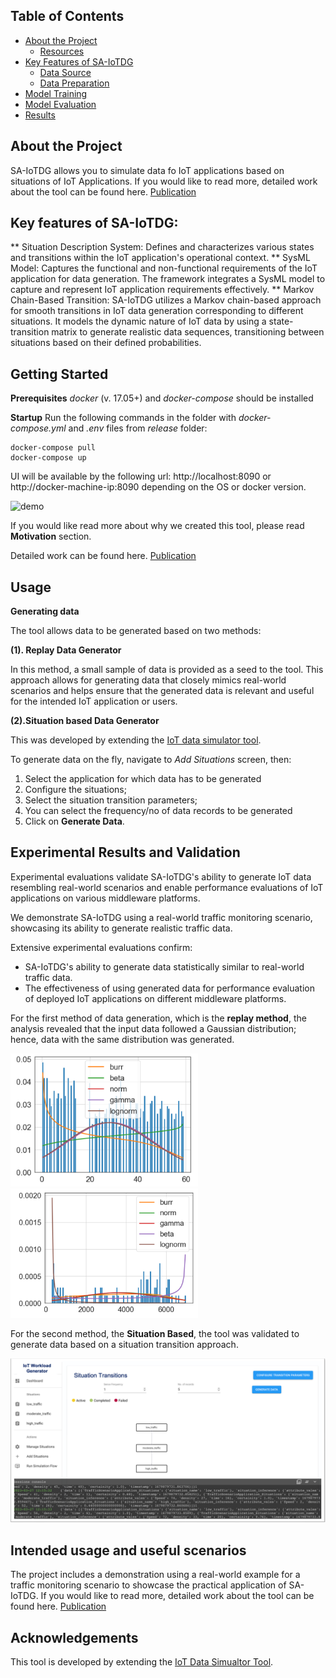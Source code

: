 ## Table of Contents

- [About the Project](#about-the-project)
  - [Resources](#resources)
- [Key Features of SA-IoTDG](#features)
  - [Data Source](#data-origin)
  - [Data Preparation](#data-preparation)
- [Model Training](#training)
- [Model Evaluation](#model-evaluation)
- [Results](#results)

## About the Project

SA-IoTDG allows you to simulate data fo IoT applications based on situations of IoT Applications. If you would like to read more, detailed work about the tool can be found here. [Publication](https://www.mdpi.com/1424-8220/23/1/7)

## Key features of SA-IoTDG:

** Situation Description System: Defines and characterizes various states and transitions within the IoT application's operational context.
** SysML Model: Captures the functional and non-functional requirements of the IoT application for data generation. The framework integrates a SysML model to capture and represent IoT application requirements effectively.
\*\* Markov Chain-Based Transition: SA-IoTDG utilizes a Markov chain-based approach for smooth transitions in IoT data generation corresponding to different situations. It models the dynamic nature of IoT data by using a state-transition matrix to generate realistic data sequences, transitioning between situations based on their defined probabilities.

## Getting Started

**Prerequisites**
_docker_ (v. 17.05+) and _docker-compose_ should be installed

**Startup**
Run the following commands in the folder with _docker-compose.yml_ and _.env_ files from _release_ folder:

    docker-compose pull
    docker-compose up

UI will be available by the following url:
http://localhost:8090 or http://docker-machine-ip:8090
depending on the OS or docker version.

![demo](https://user-images.githubusercontent.com/4072962/38543721-023134b4-3cae-11e8-8e97-ee6468771e2a.gif)

If you would like read more about why we created this tool, please read **Motivation** section.

Detailed work can be found here. [Publication](https://www.mdpi.com/1424-8220/23/1/7)

## Usage

**Generating data**

The tool allows data to be generated based on two methods:

**(1). Replay Data Generator**

In this method, a small sample of data is provided as a seed to the tool. This approach allows for generating data that closely mimics real-world scenarios and helps ensure that the generated data is relevant and useful for the intended IoT
application or users.

**(2).Situation based Data Generator**

This was developed by extending the [IoT data simulator tool](https://github.com/IBA-Group-IT/IoT-data-simulator/).

To generate data on the fly, navigate to _Add Situations_ screen, then:

1.  Select the application for which data has to be generated
2.  Configure the situations;
3.  Select the situation transition parameters;
4.  You can select the frequency/no of data records to be generated
5.  Click on **Generate Data**.

## Experimental Results and Validation

Experimental evaluations validate SA-IoTDG's ability to generate IoT data resembling real-world scenarios and enable performance evaluations of IoT applications on various middleware platforms.

We demonstrate SA-IoTDG using a real-world traffic monitoring scenario, showcasing its ability to generate realistic traffic data.

Extensive experimental evaluations confirm:

- SA-IoTDG's ability to generate data statistically similar to real-world traffic data.
- The effectiveness of using generated data for performance evaluation of deployed IoT applications on different middleware platforms.

For the first method of data generation, which is the **replay method**, the analysis revealed that the input data followed a Gaussian distribution; hence, data with the same distribution was generated.

<p float="left">
  <img src="ExperimentalResults/gen_data_fit.png" width="300" />
  <img src="ExperimentalResults/metro_data_fit.png" width="300" /> 
</p>

For the second method, the **Situation Based**, the tool was validated to generate data based on a situation transition approach.

![SitDataGen](ExperimentalResults/SituationBasedDataGen.png)

## Intended usage and useful scenarios

The project includes a demonstration using a real-world example for a traffic monitoring scenario to showcase the practical application of SA-IoTDG.
If you would like to read more, detailed work about the tool can be found here. [Publication](https://www.mdpi.com/1424-8220/23/1/7)

## Acknowledgements

This tool is developed by extending the [IoT Data Simualtor Tool](https://github.com/IBA-Group-IT/IoT-data-simulator/).

